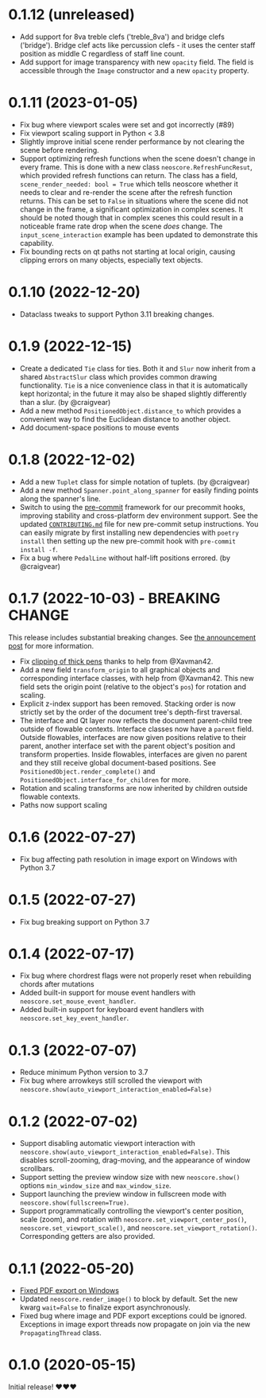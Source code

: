 # 0.1.12 (unreleased)
- Add support for 8va treble clefs ('treble_8va') and bridge clefs ('bridge'). Bridge clef acts like percussion clefs - it uses the center staff position as middle C regardless of staff line count.
- Add support for image transparency with new `opacity` field. The field is accessible through the `Image` constructor and a new `opacity` property.

# 0.1.11 (2023-01-05)

- Fix bug where viewport scales were set and got incorrectly (#89)
- Fix viewport scaling support in Python < 3.8
- Slightly improve initial scene render performance by not clearing the scene before rendering.
- Support optimizing refresh functions when the scene doesn't change in every frame. This is done with a new class `neoscore.RefreshFuncResut`, which provided refresh functions can return. The class has a field, `scene_render_needed: bool = True` which tells neoscore whether it needs to clear and re-render the scene after the refresh function returns. This can be set to `False` in situations where the scene did not change in the frame, a significant optimization in complex scenes. It should be noted though that in complex scenes this could result in a noticeable frame rate drop when the scene _does_ change. The `input_scene_interaction` example has been updated to demonstrate this capability.
- Fix bounding rects on qt paths not starting at local origin, causing clipping errors on many objects, especially text objects.

# 0.1.10 (2022-12-20)

- Dataclass tweaks to support Python 3.11 breaking changes.

# 0.1.9 (2022-12-15)

- Create a dedicated `Tie` class for ties. Both it and `Slur` now inherit from a shared `AbstractSlur` class which provides common drawing functionality. `Tie` is a nice convenience class in that it is automatically kept horizontal; in the future it may also be shaped slightly differently than a slur. (by @craigvear)
- Add a new method `PositionedObject.distance_to` which provides a convenient way to find the Euclidean distance to another object.
- Add document-space positions to mouse events

# 0.1.8 (2022-12-02)

- Add a new `Tuplet` class for simple notation of tuplets. (by @craigvear)
- Add a new method `Spanner.point_along_spanner` for easily finding points along the spanner's line.
- Switch to using the [pre-commit](https://pre-commit.com/) framework for our precommit hooks, improving stability and cross-platform dev environment support. See the updated [`CONTRIBUTING.md`](/CONTRIBUTING.md) file for new pre-commit setup instructions. You can easily migrate by first installing new dependencies with `poetry install` then setting up the new pre-commit hook with `pre-commit install -f`.
- Fix a bug where `PedalLine` without half-lift positions errored. (by @craigvear)

# 0.1.7 (2022-10-03) - BREAKING CHANGE

This release includes substantial breaking changes. See [the announcement post](https://github.com/DigiScore/neoscore/discussions/73) for more information.

- Fix [clipping of thick pens](https://github.com/DigiScore/neoscore/issues/14) thanks to help from @Xavman42.
- Add a new field `transform_origin` to all graphical objects and corresponding interface classes, with help from @Xavman42. This new field sets the origin point (relative to the object's `pos`) for rotation and scaling.
- Explicit z-index support has been removed. Stacking order is now strictly set by the order of the document tree's depth-first traversal.
- The interface and Qt layer now reflects the document parent-child tree outside of flowable contexts. Interface classes now have a `parent` field. Outside flowables, interfaces are now given positions relative to their parent, another interface set with the parent object's position and transform properties. Inside flowables, interfaces are given no parent and they still receive global document-based positions. See `PositionedObject.render_complete()` and `PositionedObject.interface_for_children` for more.
- Rotation and scaling transforms are now inherited by children outside flowable contexts.
- Paths now support scaling

# 0.1.6 (2022-07-27)
- Fix bug affecting path resolution in image export on Windows with Python 3.7

# 0.1.5 (2022-07-27)
- Fix bug breaking support on Python 3.7

# 0.1.4 (2022-07-17)
- Fix bug where chordrest flags were not properly reset when rebuilding chords after mutations
- Added built-in support for mouse event handlers with `neoscore.set_mouse_event_handler`.
- Added built-in support for keyboard event handlers with `neoscore.set_key_event_handler`.

# 0.1.3 (2022-07-07)
- Reduce minimum Python version to 3.7
- Fix bug where arrowkeys still scrolled the viewport with `neoscore.show(auto_viewport_interaction_enabled=False)`


# 0.1.2 (2022-07-02)
- Support disabling automatic viewport interaction with `neoscore.show(auto_viewport_interaction_enabled=False)`. This disables scroll-zooming, drag-moving, and the appearance of window scrollbars.
- Support setting the preview window size with new `neoscore.show()` options `min_window_size` and `max_window_size`.
- Support launching the preview window in fullscreen mode with `neoscore.show(fullscreen=True)`.
- Support programmatically controlling the viewport's center position, scale (zoom), and rotation with `neoscore.set_viewport_center_pos()`, `neoscore.set_viewport_scale()`, and `neoscore.set_viewport_rotation()`. Corresponding getters are also provided.

# 0.1.1 (2022-05-20)

- [Fixed PDF export on Windows](https://github.com/DigiScore/neoscore/issues/37)
- Updated `neoscore.render_image()` to block by default. Set the new kwarg `wait=False` to finalize export asynchronously.
- Fixed bug where image and PDF export exceptions could be ignored. Exceptions in image export threads now propagate on join via the new `PropagatingThread` class.

# 0.1.0 (2020-05-15)

Initial release! ❤️❤️❤️
